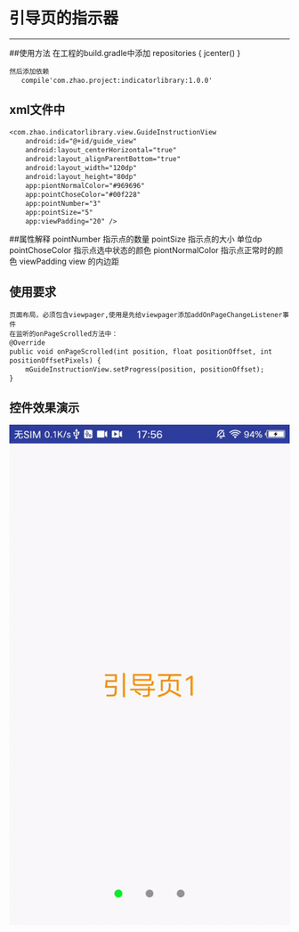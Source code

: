 # 引导页的指示器
      
***
##使用方法
	在工程的build.gradle中添加
	 repositories {
        jcenter()
    }
	
	然后添加依赖
	   compile'com.zhao.project:indicatorlibrary:1.0.0'

## xml文件中
	<com.zhao.indicatorlibrary.view.GuideInstructionView
        android:id="@+id/guide_view"
        android:layout_centerHorizontal="true"
        android:layout_alignParentBottom="true"
        android:layout_width="120dp"
        android:layout_height="80dp"
        app:piontNormalColor="#969696"
        app:pointChoseColor="#00f228"
        app:pointNumber="3"
        app:pointSize="5"
        app:viewPadding="20" />
##属性解释
	pointNumber   指示点的数量
	pointSize     指示点的大小 单位dp
    pointChoseColor  指示点选中状态的颜色
	piontNormalColor  指示点正常时的颜色
    viewPadding    view 的内边距
       
## 使用要求
	页面布局，必须包含viewpager,使用是先给viewpager添加addOnPageChangeListener事件
	在监听的onPageScrolled方法中：
	@Override
    public void onPageScrolled(int position, float positionOffset, int positionOffsetPixels) {
        mGuideInstructionView.setProgress(position, positionOffset);
    }

## 控件效果演示
  
![图片](https://github.com/zhaojunying0503/PictureBed/blob/master/ezgif.gif)
